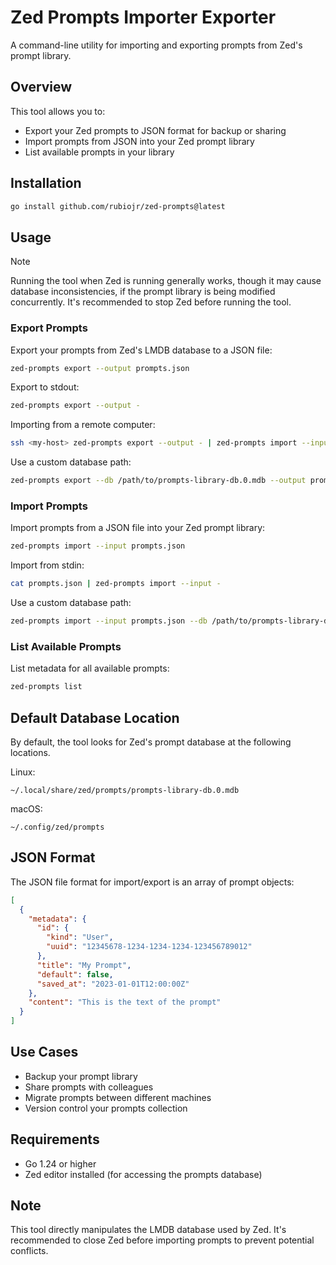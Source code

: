 # Zed Prompts Importer Exporter

A command-line utility for importing and exporting prompts from Zed's prompt library.

## Overview

This tool allows you to:
- Export your Zed prompts to JSON format for backup or sharing
- Import prompts from JSON into your Zed prompt library
- List available prompts in your library

## Installation

```bash
go install github.com/rubiojr/zed-prompts@latest
```

## Usage

> [!NOTE]
> Running the tool when Zed is running generally works, though it may cause database inconsistencies, if the prompt library is being modified concurrently.
> It's recommended to stop Zed before running the tool.

### Export Prompts

Export your prompts from Zed's LMDB database to a JSON file:

```bash
zed-prompts export --output prompts.json
```

Export to stdout:

```bash
zed-prompts export --output -
```

Importing from a remote computer:

```bash
ssh <my-host> zed-prompts export --output - | zed-prompts import --input -
```

Use a custom database path:

```bash
zed-prompts export --db /path/to/prompts-library-db.0.mdb --output prompts.json
```

### Import Prompts

Import prompts from a JSON file into your Zed prompt library:

```bash
zed-prompts import --input prompts.json
```

Import from stdin:

```bash
cat prompts.json | zed-prompts import --input -
```

Use a custom database path:

```bash
zed-prompts import --input prompts.json --db /path/to/prompts-library-db.0.mdb
```

### List Available Prompts

List metadata for all available prompts:

```bash
zed-prompts list
```

## Default Database Location

By default, the tool looks for Zed's prompt database at the following locations.

Linux:

```
~/.local/share/zed/prompts/prompts-library-db.0.mdb
```

macOS:

```
~/.config/zed/prompts
```

## JSON Format

The JSON file format for import/export is an array of prompt objects:

```json
[
  {
    "metadata": {
      "id": {
        "kind": "User",
        "uuid": "12345678-1234-1234-1234-123456789012"
      },
      "title": "My Prompt",
      "default": false,
      "saved_at": "2023-01-01T12:00:00Z"
    },
    "content": "This is the text of the prompt"
  }
]
```

## Use Cases

- Backup your prompt library
- Share prompts with colleagues
- Migrate prompts between different machines
- Version control your prompts collection

## Requirements

- Go 1.24 or higher
- Zed editor installed (for accessing the prompts database)

## Note

This tool directly manipulates the LMDB database used by Zed. It's recommended to close Zed before importing prompts to prevent potential conflicts.
